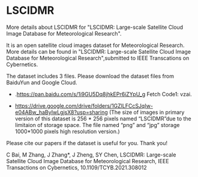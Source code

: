 # LSCIDMR
More details about LSCIDMR for "LSCIDMR: Large-scale Satellite Cloud Image Database for Meteorological Research".

It is an open satellite cloud images dataset for Meteorological Research. More details can be found in "LSCIDMR: Large-scale Satellite Cloud Image Database for Meteorological Research",submitted to IEEE Transcations on Cybernetics.

The dataset includes 3 files. Please download the dataset files from BaiduYun and Google Cloud.
- .https://pan.baidu.com/s/1i9GU5Dq8jhkEPr6iZYpU_g          Fetch Code1: vzai.

- https://drive.google.com/drive/folders/1GZlLFCcSJqIw-e04ABw_haByIwLgjsX8?usp=sharing  (The size of images in primary version of this dataset is 256 * 256 pixels named
“LSCIDMR”due to the limitaion of storage space. The file named “png” and “jpg” storage 1000*1000 pixels high resolution version.)

Please cite our papers if the dataset is useful for you. Thank you!

C Bai, M Zhang, J Zhang*, J Zheng, SY Chen, LSCIDMR: Large-scale Satellite Cloud Image Database for Meteorological Research, IEEE Transactions on Cybernetics, 10.1109/TCYB.2021.308012
